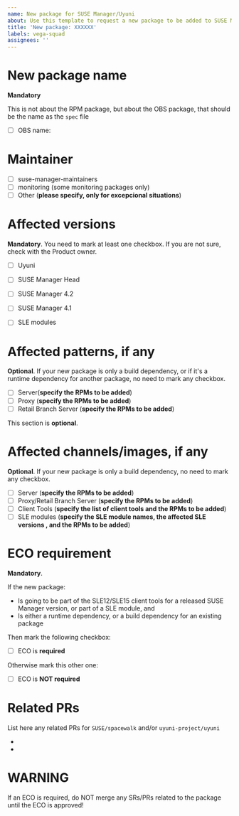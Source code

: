 ```yaml
---
name: New package for SUSE Manager/Uyuni
about: Use this template to request a new package to be added to SUSE Manager/Uyuni
title: 'New package: XXXXXX'
labels: vega-squad
assignees: ''
---
```


# New package name

**Mandatory**

This is not about the RPM package, but about the OBS package, that should be the name as the `spec` file

- [ ] OBS name: 

# Maintainer

- [ ] suse-manager-maintainers
- [ ] monitoring (some monitoring packages only)
- [ ] Other (**please specify, only for excepcional situations**)

# Affected versions

**Mandatory**. You need to mark at least one checkbox. If you are not sure, check with the Product owner.

- [ ] Uyuni
- [ ] SUSE Manager Head
- [ ] SUSE Manager 4.2
- [ ] SUSE Manager 4.1
- [ ] SLE modules


# Affected patterns, if any

**Optional**. If your new package is only a build dependency, or if it's a runtime dependency for another package, no need to mark any checkbox. 

- [ ] Server(**specify the RPMs to be added**)
- [ ] Proxy (**specify the RPMs to be added**)
- [ ] Retail Branch Server (**specify the RPMs to be added**)

This section is **optional**. 

# Affected channels/images, if any

**Optional**. If your new package is only a build dependency, no need to mark any checkbox.

- [ ] Server (**specify the RPMs to be added**)
- [ ] Proxy/Retail Branch Server (**specify the RPMs to be added**)
- [ ] Client Tools (**specify the list of client tools and the RPMs to be added**)
- [ ] SLE modules (**specify the SLE module names, the affected SLE versions , and the RPMs to be added**)

# ECO requirement

**Mandatory**.

If the new package:
- Is going to be part of the SLE12/SLE15 client tools for a released SUSE Manager version, or part of a SLE module, and
- Is either a runtime dependency, or a build dependency for an existing package

Then mark the following checkbox:
- [ ] ECO is **required**

Otherwise mark this other one:
- [ ] ECO is **NOT required**

# Related PRs

List here any related PRs for `SUSE/spacewalk` and/or `uyuni-project/uyuni`

-
-

# WARNING

If an ECO is required, do NOT merge any SRs/PRs related to the package until the ECO is approved!
